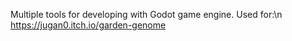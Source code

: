 Multiple tools for developing with Godot game engine. Used for:\n
https://jugan0.itch.io/garden-genome
